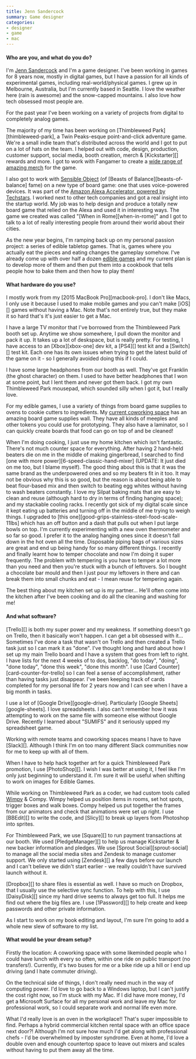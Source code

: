 ```yaml
---
title: Jenn Sandercock
summary: Game designer
categories:
- designer
- game
- mac
---
```


#### Who are you, and what do you do?

I'm [Jenn Sandercock](http://jennsand.com/ "Jenn's website.") and I'm a game designer. I've been working in games for 8 years now, mostly in digital games, but I have a passion for all kinds of experimental games, including real-world/physical games. I grew up in Melbourne, Australia, but I'm currently based in Seattle. I love the weather here (rain is awesome) and the snow-capped mountains. I also love how tech obsessed most people are.

For the past year I've been working on a variety of projects from digital to completely analog games.

The majority of my time has been working on [Thimbleweed Park][thimbleweed-park], a Twin Peaks-esque point-and-click adventure game. We're a small indie team that's distributed across the world and I got to put on a lot of hats on the team. I helped out with code, design, production, customer support, social media, booth creation, merch & [Kickstarter][] rewards and more. I got to work with Fangamer to create a [wide range of amazing merch](https://www.fangamer.com/collections/thimbleweed-park "The Thimbleweed Park merch on FanGamer.") for the game.

I also got to work with [Sensible Object](http://sensibleobject.com/ "A connected tech game company.") (of [Beasts of Balance][beasts-of-balance] fame) on a new type of board game: one that uses voice-powered devices. It was part of the [Amazon Alexa Accelerator, powered by Techstars](https://www.techstars.com/programs/alexa-program/ "An accelerator for voice-powered projects."). I worked next to other tech companies and got a real insight into the startup world. My job was to help design and produce a totally new board game that relied on the Alexa and used it in interesting ways. The game we created was called "[When in Rome][when-in-rome]" and I got to talk to a lot of really interesting people from around their world about their cities.

As the new year begins, I'm ramping back up on my personal passion project: a series of edible tabletop games. That is, games where you actually eat the pieces and eating changes the gameplay somehow. I've already come up with over half a dozen [edible games](http://jennsand.com/edibleGames/overview.php "Jenn's edible games.") and my current plan is to develop more of them and then put them into a cookbook that tells people how to bake them and then how to play them!

#### What hardware do you use?

I mostly work from my [2015 MacBook Pro][macbook-pro]. I don't like Macs, I only use it because I used to make mobile games and you can't make [iOS][] games without having a Mac. Note that's not entirely true, but they make it so hard that's it's just easier to get a Mac.

I have a large TV monitor that I've borrowed from the Thimbleweed Park booth set up. Anytime we show somewhere, I pull down the monitor and pack it up. It takes up a lot of deskspace, but is really pretty. For testing, I have access to an [Xbox][xbox-one] dev kit, a [PS4][] test kit and a [Switch][] test kit. Each one has its own issues when trying to get the latest build of the game on it - so I generally avoided doing this if I could.

I have some large headphones from our booth as well. They've got Franklin (the ghost character) on them. I used to have better headphones that I won at some point, but I lent them and never got them back. I got my own Thimbleweed Park mousepad, which sounded silly when I got it, but I really love.

For my edible games, I use a variety of things from board game supplies to ovens to cookie cutters to ingredients. My [current coworking space](http://www.plugandplaynw.com/ "A coworking space in Seattle.") has an amazing board game supplies wall. They have all kinds of meeples and other tokens you could use for prototyping. They also have a laminator, so I can quickly create boards that food can go on top of and be cleaned!

When I'm doing cooking, I just use my home kitchen which isn't fantastic. There's not much counter space for everything. After having 2 hand-held beaters die on me in the middle of making gingerbread, I searched to find [one with more power][6-speed-classic-hand-mixer] (UPDATE: It just died on me too, but I blame myself). The good thing about this is that it was the same brand as the underpowered ones and so my beaters fit in it too. It may not be obvious why this is so good, but the reason is about being able to beat flour-based mix and then switch to beating egg whites without having to wash beaters constantly. I love my Silpat baking mats that are easy to clean and reuse (although hard to dry in terms of finding hanging space); and my stackable cooling racks. I recently got sick of my digital scale since it kept eating up batteries and turning off in the middle of me trying to weigh things. I upgraded to [this one][good-grips-stainless-steel-food-scale-11lbs] which has an off button and a dash that pulls out when I put large bowls on top. I'm currently experimenting with a new oven thermometer and so far so good. I prefer it to the analog hanging ones since it doesn't fall down in the hot oven all the time. Disposable piping bags of various sizes are great and end up being handy for so many different things. I recently and finally learnt how to temper chocolate and now I'm doing it super frequently. The problem with tempering is you have to temper a lot more than you need and then you're stuck with a bunch of leftovers. So I bought a chocolate bar mould and then I just pour my leftovers in there and can break them into small chunks and eat - I mean reuse for tempering again.

The best thing about my kitchen set up is my partner... He'll often come into the kitchen after I've been cooking and do all the cleaning and washing for me!

#### And what software?

[Trello][] is both my super power and my weakness. If something doesn't go on Trello, then it basically won't happen. I can get a bit obsessed with it... Sometimes I've done a task that wasn't on Trello and then created a Trello task just so I can mark it as "done". I've thought long and hard about how I set up my main Trello board and I have a system that goes from left to right. I have lists for the next 4 weeks of to dos, backlog, "do today", "doing", "done today", "done this week", "done this month". I use [Card Counter][card-counter-for-trello] so I can feel a sense of accomplishment, rather than having tasks just disappear. I've been keeping track of cards completed for my personal life for 2 years now and I can see when I have a big month in tasks.

I use a lot of [Google Drive][google-drive]. Particularly [Google Sheets][google-sheets]. I love spreadsheets. I also can't remember how it was attempting to work on the same file with someone else without Google Drive. Recently I learned about "SUMIFS" and it seriously upped my spreadsheet game.

Working with remote teams and coworking spaces means I have to have [Slack][]. Although I think I'm on too many different Slack communities now for me to keep up with all of them.

When I have to help hack together art for a quick Thimbleweed Park promotion, I use [PhotoShop][]. I wish I was better at using it, I feel like I'm only just beginning to understand it. I'm sure it will be useful when shifting to work on images for Edible Games.

While working on Thimbleweed Park as a coder, we had custom tools called [Wimpy](https://blog.thimbleweedpark.com/wimpy "A post about Thimbleweed Park's level editor.") & Compy. Wimpy helped us position items in rooms, set hot spots, trigger boxes and walk boxes. Compy helped us put together the frames from our animators and check that animations were set up right. I use [BBEdit][] to write the code, and [Slicy][] to break up layers from Photoshop into sprites.

For Thimbleweed Park, we use [Square][] to run payment transactions at our booth. We used [PledgeManager][] to help us manage Kickstarter & new backer information and pledges. We use [Sprout Social][sprout-social] to manage all the social media sites and Zendesk to manage customer support. We only started using [Zendesk][] a few days before our launch and I can't believe we didn't start earlier - we really couldn't have survived launch without it.

[Dropbox][] to share files is essential as well. I have so much on Dropbox, that I usually use the selective sync function. To help with this, I use [DaisyDisk][] since my hard drive seems to always get too full. It helps me find out where the big files are. I use [1Password][] to help create and keep passwords and other private information.

As I start to work on my book editing and layout, I'm sure I'm going to add a whole new slew of software to my list.

#### What would be your dream setup?

Firstly the location: A coworking space with some likeminded people who I could have lunch with every so often, within one ride on public transport (no transfers!). Currently, it's two buses for me or a bike ride up a hill or I end up driving (and I hate commuter driving).

On the technical side of things, I don't really need much in the way of computing power. I'd love to go back to a Windows laptop, but I can't justify the cost right now, so I'm stuck with my Mac. If I did have more money, I'd get a Microsoft Surface for all my personal work and leave my Mac for professional work, so I could separate work and normal life even more.

What I'd really love is an oven in the workplace!! That's super impossible to find. Perhaps a hybrid commercial kitchen rental space with an office space next door?! Although I'm not sure how much I'd get along with professional chefs - I'd be overwhelmed by imposter syndrome. Even at home, I'd love a double oven and enough countertop space to leave out mixers and scales without having to put them away all the time.